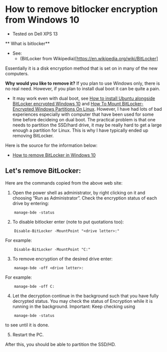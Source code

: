 # How to remove bitlocker encryption from Windows 10 

- Tested on Dell XPS 13

** What is bitlocker**
- See:
  - (BitLocker from Wikipedia)[https://en.wikipedia.org/wiki/BitLocker]

Essentially it is a disk encryption method that is set on in many of the new computers. 

**Why would you like to remove it?**
If you plan to use Windows only, there is no real need. However, if you plan to install dual boot it can be quite a pain. 

- It may work even with dual boot, see [How to install Ubuntu alongside BitLocker encrypted Windows 10](https://askubuntu.com/questions/1135654/how-to-install-ubuntu-alongside-bitlocker-encrypted-windows-10) and [How To Mount BitLocker-Encrypted Windows Partitions On Linux](https://www.linuxuprising.com/2019/04/how-to-mount-bitlocker-encrypted.html). However, I have had lots of bad experiences especially with computer that have been used for some time before decideing on dual boot. The practical problem is that one needs to partition the SSD/hard drive, it may be really hard to get a large enough a partition for Linux. This is why I have typically ended up removing BitLocker. 

Here is the source for the information below:
  - [How to remove BitLocker in Windows 10](http://users.isr.ist.utl.pt/~mbayat/hacks/how-to-remove-bitlocker-encryption-in-windows-10/)

## Let's remove BitLocker:

Here are the commands copied from the above web site:

1. Open the power shell as administrator, by right clicking on it and choosing “Run as Administrator”.
Check the encryption status of each drive by entering:
```
    manage-bde -status
```
2. To disable bitlocker enter (note to put quotations too):
```
    Disable-BitLocker -MountPoint "<drive letter>:"
```
For example:
```
    Disable-BitLocker -MountPoint "C:"
```
3. To remove encryption of the desired drive enter:
```
    manage-bde -off <drive letter>:
```
For example:
```
    manage-bde -off C:
```
4. Let the decryption continue in the background such that you have fully decrypted status. You may check the status of Encryption while it is running in the background. 
Important: Keep checking using 
```
    manage-bde -status 
```
to see until it is done.

5. Restart the PC.

After this, you should be able to partition the SSD/HD.
